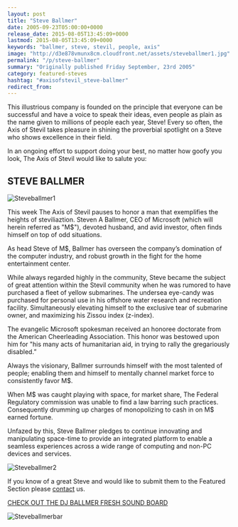 ```yaml
---
layout: post
title: "Steve Ballmer"
date: 2005-09-23T05:00:00+0000
release_date: 2015-08-05T13:45:09+0000
lastmod: 2015-08-05T13:45:09+0000
keywords: "ballmer, steve, stevil, people, axis"
image: "http://d3e878vmunx8cm.cloudfront.net/assets/steveballmer1.jpg"
permalink: "/p/steve-ballmer"
summary: "Originally published Friday September, 23rd 2005"
category: featured-steves
hashtag: "#axisofstevil_steve-ballmer"
redirect_from:
---
```


[id_1]: http://d3e878vmunx8cm.cloudfront.net/assets/steveballmer1.jpg "Steveballmer1"[id_2]: http://d3e878vmunx8cm.cloudfront.net/assets/steveballmer2.jpg "Steveballmer2"[id_3]: http://d3e878vmunx8cm.cloudfront.net/assets/stevebalmermural.gif "Steveballmerbar"
This illustrious company is founded on the principle that everyone can be successful and have a voice to speak their ideas, even people as plain as the name given to millions of people each year, Steve! Every so often, the Axis of Stevil takes pleasure in shining the proverbial spotlight on a Steve who shows excellence in their field.

In an ongoing effort to support doing your best, no matter how goofy you look, The Axis of Stevil would like to salute you:

## STEVE BALLMER ##

![Steveballmer1][id_1]

This week The Axis of Stevil pauses to honor a man that exemplifies the heights of steviliaztion. Steven A Ballmer, CEO of Microsoft (which will herein referred as "M$"), devoted husband, and avid investor, often finds himself on top of odd situations.

As head Steve of M$, Ballmer has overseen the company’s domination of the computer industry, and robust growth in the fight for the home entertainment center.

While always regarded highly in the community, Steve became the subject of great attention within the Stevil community when he was rumored to have purchased a fleet of yellow submarines. The undersea eye-candy was purchased for personal use in his offshore water research and recreation facility. Simultaneously elevating himself to the exclusive tear of submarine owner, and maximizing his Zissou index (z-index).

The evangelic Microsoft spokesman received an honoree doctorate from the American Cheerleading Association. This honor was bestowed upon him for "his many acts of humanitarian aid, in trying to rally the gregariously disabled.”

Always the visionary, Ballmer surrounds himself with the most talented of people; enabling them and himself to mentally channel market force to consistently favor M$.

When M$ was caught playing with space, for market share, The Federal Regulatory commission was unable to find a law barring such practices. Consequently drumming up charges of monopolizing to cash in on M$ earned fortune.

Unfazed by this, Steve Ballmer pledges to continue innovating and manipulating space-time to provide an integrated platform to enable a seamless experiences across a wide range of computing and non-PC devices and services.

![Steveballmer2][id_2]

If you know of a great Steve and would like to submit them to the Featured Section please [contact](/contact) us.

[CHECK OUT THE DJ BALLMER FRESH SOUND BOARD](/p/djsteveballmer "CHECK OUT THE DJ BALLMER FRESH SOUND BOARD")

![Steveballmerbar][id_3]
